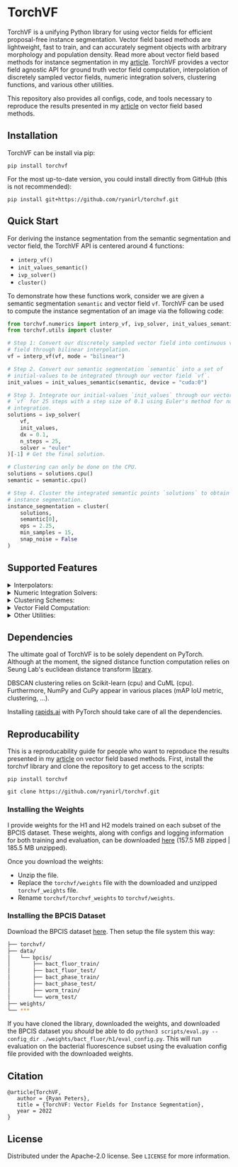 # TorchVF

TorchVF is a unifying Python library for using vector fields for efficient
proposal-free instance segmentation. Vector field based methods are
lightweight, fast to train, and can accurately segment objects with arbitrary
morphology and population density. Read more about vector field based methods
for instance segmentation in my 
[article](https://github.com/ryanirl/torchvf/blob/main/article/first_draft.pdf).
TorchVF provides a vector field agnostic API for ground truth vector field
computation, interpolation of discretely sampled vector fields, numeric
integration solvers, clustering functions, and various other utilities. 

This repository also provides all configs, code, and tools necessary to
reproduce the results presented in my
[article](https://github.com/ryanirl/torchvf/blob/main/article/first_draft.pdf)
on vector field based methods.

## Installation 

TorchVF can be install via pip:

```
pip install torchvf
```

For the most up-to-date version, you could install directly from GitHub (this
is not recommended):

```
pip install git+https://github.com/ryanirl/torchvf.git
```

## Quick Start

For deriving the instance segmentation from the semantic segmentation and
vector field, the TorchVF API is centered around 4 functions:
 - `interp_vf()`
 - `init_values_semantic()`
 - `ivp_solver()`
 - `cluster()`

To demonstrate how these functions work, consider we are given a semantic
segmentation `semantic` and vector field `vf`. TorchVF can be used to compute
the instance segmentation of an image via the following code: 

```Python
from torchvf.numerics import interp_vf, ivp_solver, init_values_semantic
from torchvf.utils import cluster

# Step 1: Convert our discretely sampled vector field into continuous vector
# field through bilinear interpolation. 
vf = interp_vf(vf, mode = "bilinear")

# Step 2. Convert our semantic segmentation `semantic` into a set of
# initial-values to be integrated through our vector field `vf`.
init_values = init_values_semantic(semantic, device = "cuda:0")

# Step 3. Integrate our initial-values `init_values` through our vector field
# `vf` for 25 steps with a step size of 0.1 using Euler's method for numeric 
# integration. 
solutions = ivp_solver(
    vf, 
    init_values, 
    dx = 0.1,
    n_steps = 25,
    solver = "euler"
)[-1] # Get the final solution. 

# Clustering can only be done on the CPU. 
solutions = solutions.cpu()
semantic = semantic.cpu()

# Step 4. Cluster the integrated semantic points `solutions` to obtain the
# instance segmentation. 
instance_segmentation = cluster(
    solutions, 
    semantic[0], 
    eps = 2.25,
    min_samples = 15,
    snap_noise = False
)

```

## Supported Features

<details>
   <summary>Interpolators:</summary>

</br>

| Interpolator             | Implemented          |
| ------------------------ | -------------------- |
| Nearest Neighbor         | :white_check_mark:   |
| Nearest Neighbor Batched | :white_large_square: |
| Bilinear                 | :white_check_mark:   |
| Bilinear Batched         | :white_check_mark:   |

</details>

<details>
   <summary>Numeric Integration Solvers:</summary>

</br>

| Interpolator            | Implemented          |
| ----------------------- | -------------------- |
| Euler's Method          | :white_check_mark:   |
| Midpoint Method         | :white_check_mark:   |
| Runge Kutta (4th Order) | :white_check_mark:   |
| Adaptive Dormand Prince | :white_large_square: |

</details>

<details>
   <summary>Clustering Schemes:</summary>

</br>

| Interpolator            | Implemented          |
| ----------------------- | -------------------- |
| DBSCAN (Scikit-learn)   | :white_check_mark:   |
| DBSCAN (CuML)           | :white_check_mark:   |
| DBCSCAN (PyTorch)       | :white_large_square: |
| ...?                    | :white_large_square: | 

</details>

<details>
   <summary>Vector Field Computation:</summary>

</br>

| Interpolator           | Implemented          |
| ---------------------- | -------------------- |
| Truncated SDF + Kernel | :white_check_mark:   |
| Affinity Derived       | :white_check_mark:   |
| Omnipose               | :white_large_square: |
| Centroid Based         | :white_large_square: | 

</details>

<details>
   <summary>Other Utilities:</summary>

</br>

 - Tiler wrapper for models. 
 - Semantic -> euclidean conversion.
 - The IVP vector field loss function. 
 - Tversky and Dice semantic loss functions. 
 - Training and evalution scripts. 
 - Various pretrained models on the BPCIS dataset.  
 - Modeling for the presented H1 and H2 models. 
 - mAP IoU, F1, IoU metrics. 

</details>

## Dependencies

The ultimate goal of TorchVF is to be solely dependent on PyTorch. Although at
the moment, the signed distance function computation relies on Seung Lab's
euclidean distance transform [library](https://github.com/seung-lab/euclidean-distance-transform-3d).

DBSCAN clustering relies on Scikit-learn (cpu) and CuML (cpu).  
Furthermore, NumPy and CuPy appear in various places (mAP IoU metric, clustering, ...).

Installing [rapids.ai](https://rapids.ai) with PyTorch should take care of all the dependencies.

## Reproducability

This is a reproducability guide for people who want to reproduce the results
presented in my [article](https://github.com/ryanirl/torchvf/blob/main/article/first_draft.pdf)
on vector field based methods. First, install the torchvf library and clone the
repository to get access to the scripts:

```
pip install torchvf 

git clone https://github.com/ryanirl/torchvf.git
```

### Installing the Weights

I provide weights for the H1 and H2 models trained on each subset of the BPCIS dataset. These weights,
along with configs and logging information for both training and evaluation, can be downloaded 
[here](https://drive.google.com/drive/folders/14fvNNZkr4ewuy0-Q2mwjCX-fbMVS7X90?usp=sharing)
(157.5 MB zipped | 185.5 MB unzipped). 

Once you download the weights:
 - Unzip the file.
 - Replace the `torchvf/weights` file with the downloaded and unzipped `torchvf_weights` file. 
 - Rename `torchvf/torchvf_weights` to `torchvf/weights`.

### Installing the BPCIS Dataset

Download the BPCIS dataset [here](http://www.cellpose.org/dataset_omnipose).
Then setup the file system this way:

```bash
├── torchvf/
├── data/
│   └── bpcis/
│       ├── bact_fluor_train/
│       ├── bact_fluor_test/
│       ├── bact_phase_train/
│       ├── bact_phase_test/
│       ├── worm_train/
│       └── worm_test/
├── weights/
└── ***
```

If you have cloned the library, downloaded the weights, and downloaded the
BPCIS dataset you *should* be able to do 
`python3 scripts/eval.py --config_dir ./weights/bact_fluor/h1/eval_config.py`.
This will run evaluation on the bacterial fluorescence subset using the evaluation 
config file provided with the downloaded weights. 


## Citation

```
@article{TorchVF,
   author = {Ryan Peters},
   title = {TorchVF: Vector Fields for Instance Segmentation},
   year = 2022
}
```

## License

Distributed under the Apache-2.0 license. See `LICENSE` for more information.






